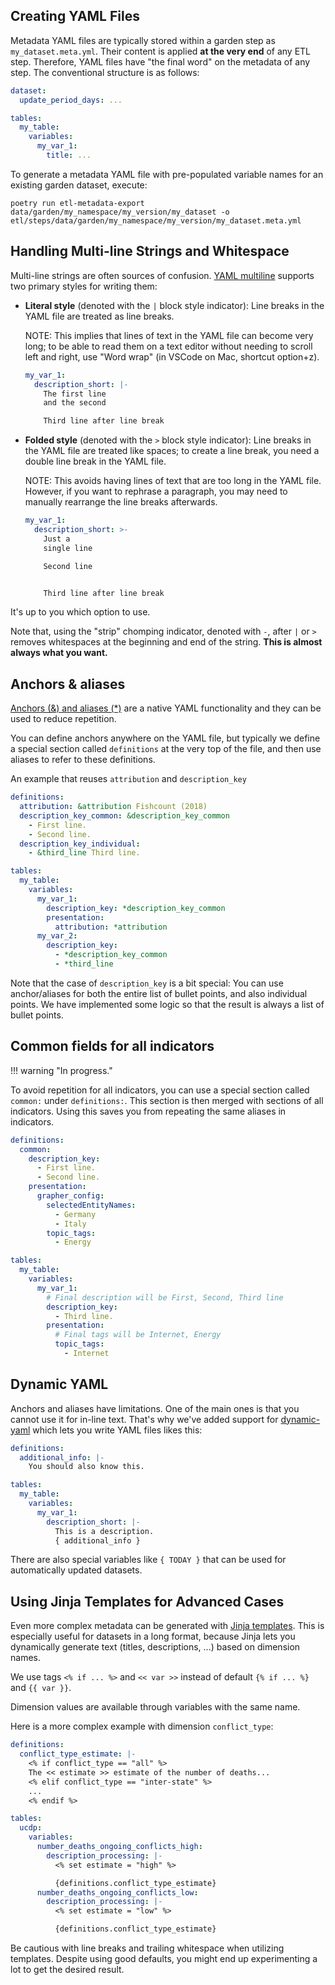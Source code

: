## Creating YAML Files

Metadata YAML files are typically stored within a garden step as `my_dataset.meta.yml`. Their content is applied **at the very end** of any ETL step. Therefore, YAML files have "the final word" on the metadata of any step. The conventional structure is as follows:

```yaml
dataset:
  update_period_days: ...

tables:
  my_table:
    variables:
      my_var_1:
        title: ...
```

To generate a metadata YAML file with pre-populated variable names for an existing garden dataset, execute:

```
poetry run etl-metadata-export data/garden/my_namespace/my_version/my_dataset -o etl/steps/data/garden/my_namespace/my_version/my_dataset.meta.yml
```

## Handling Multi-line Strings and Whitespace

Multi-line strings are often sources of confusion. [YAML multiline](https://yaml-multiline.info/) supports two primary styles for writing them:

* **Literal style** (denoted with the `|` block style indicator): Line breaks in the YAML file are treated as line breaks.

  NOTE: This implies that lines of text in the YAML file can become very long; to be able to read them on a text editor without needing to scroll left and right, use "Word wrap" (in VSCode on Mac, shortcut option+z).
  ```yaml
  my_var_1:
    description_short: |-
      The first line
      and the second

      Third line after line break
  ```
* **Folded style**  (denoted with the `>` block style indicator): Line breaks in the YAML file are treated like spaces; to create a line break, you need a double line break in the YAML file.

  NOTE: This avoids having lines of text that are too long in the YAML file. However, if you want to rephrase a paragraph, you may need to manually rearrange the line breaks afterwards.
  ```yaml
  my_var_1:
    description_short: >-
      Just a
      single line

      Second line


      Third line after line break
  ```

It's up to you which option to use.

Note that, using the "strip" chomping indicator, denoted with `-`, after `|` or `>` removes whitespaces at the beginning and end of the string. **This is almost always what you want.**


## Anchors & aliases

[Anchors (&) and aliases (*)](https://support.atlassian.com/bitbucket-cloud/docs/yaml-anchors/) are a native YAML functionality and they can be used to reduce repetition.

You can define anchors anywhere on the YAML file, but typically we define a special section called `definitions` at the very top of the file, and then use aliases to refer to these definitions.

An example that reuses `attribution` and `description_key`

```yaml
definitions:
  attribution: &attribution Fishcount (2018)
  description_key_common: &description_key_common
    - First line.
    - Second line.
  description_key_individual:
    - &third_line Third line.

tables:
  my_table:
    variables:
      my_var_1:
        description_key: *description_key_common
        presentation:
          attribution: *attribution
      my_var_2:
        description_key:
          - *description_key_common
          - *third_line
```
Note that the case of `description_key` is a bit special: You can use anchor/aliases for both the entire list of bullet points, and also individual points. We have implemented some logic so that the result is always a list of bullet points.

## Common fields for all indicators

!!! warning "In progress."

To avoid repetition for all indicators, you can use a special section called `common:` under `definitions:`. This section is then merged with sections of all indicators. Using this saves you from repeating the same aliases in indicators.

```yaml
definitions:
  common:
    description_key:
      - First line.
      - Second line.
    presentation:
      grapher_config:
        selectedEntityNames:
          - Germany
          - Italy
        topic_tags:
          - Energy

tables:
  my_table:
    variables:
      my_var_1:
        # Final description will be First, Second, Third line
        description_key:
          - Third line.
        presentation:
          # Final tags will be Internet, Energy
          topic_tags:
            - Internet
```

## Dynamic YAML

Anchors and aliases have limitations. One of the main ones is that you cannot use it for in-line text. That's why we've added support for [dynamic-yaml](https://github.com/childsish/dynamic-yaml) which lets you write YAML files likes this:

```yaml
definitions:
  additional_info: |-
    You should also know this.

tables:
  my_table:
    variables:
      my_var_1:
        description_short: |-
          This is a description.
          { additional_info }
```

There are also special variables like `{ TODAY }` that can be used for automatically updated datasets.

## Using Jinja Templates for Advanced Cases

Even more complex metadata can be generated with [Jinja templates](https://jinja.palletsprojects.com/en/3.1.x/). This is especially useful for datasets in a long format, because Jinja lets you dynamically generate text (titles, descriptions, ...) based on dimension names.

We use tags `<% if ... %>` and `<< var >>` instead of default `{% if ... %}` and `{{ var }}`.

Dimension values are available through variables with the same name.

Here is a more complex example with dimension `conflict_type`:

```yaml
definitions:
  conflict_type_estimate: |-
    <% if conflict_type == "all" %>
    The << estimate >> estimate of the number of deaths...
    <% elif conflict_type == "inter-state" %>
    ...
    <% endif %>

tables:
  ucdp:
    variables:
      number_deaths_ongoing_conflicts_high:
        description_processing: |-
          <% set estimate = "high" %>

          {definitions.conflict_type_estimate}
      number_deaths_ongoing_conflicts_low:
        description_processing: |-
          <% set estimate = "low" %>

          {definitions.conflict_type_estimate}
```

Be cautious with line breaks and trailing whitespace when utilizing templates. Despite using good defaults, you might end up experimenting a lot to get the desired result.
